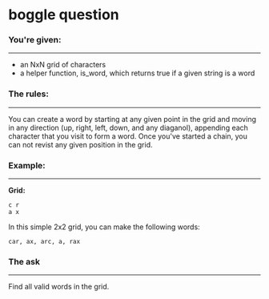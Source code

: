 # boggle question

### You're given:
---
- an NxN grid of characters
- a helper function, is_word, which returns true if a given string is a word

### The rules:
---
You can create a word by starting at any given point in the grid and moving in
any direction (up, right, left, down, and any diaganol), appending each
character that you visit to form a word. Once you've started a chain, you can
not revist any given position in the grid.

### Example:
---

__Grid:__
```
c r
a x
```

In this simple 2x2 grid, you can make the following words:

`car, ax, arc, a, rax`

### The ask
---
Find all valid words in the grid.
